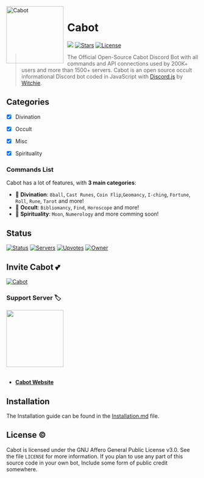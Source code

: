 <img width="150" height="150" align="left" style="float: left; margin: 0 10px 0 0;" alt="Cabot" src="https://cdn.discordapp.com/attachments/882071853458391110/980597391898054656/rediseno8.png"> 

# Cabot 

[![](https://img.shields.io/badge/discord.js-v14.7.1-blue.svg?logo=npm)](https://github.com/discordjs)
[![Stars](https://img.shields.io/github/stars/Cabot-bot/Cabot-bot.svg)](https://github.com/Cabot-bot/Cabot-bot)
[![License](https://img.shields.io/github/license/Cabot-bot/Cabot-bot.svg)](https://github.com/Cabot-bot/Cabot-bot/blob/master/LICENSE)

> The Official Open-Source Cabot Discord Bot with all commands and API connections used by 200K+ users and more than 1500+ servers.
Cabot is an open source occult informational Discord bot coded in JavaScript with [Discord.js](https://discord.js.org) by [Witchie](https://github.com/WitchieXCabot).  

## Categories 
- [x] Divination
- [x] Occult
- [x] Misc
- [x] Spirituality


### Commands List  

Cabot has a lot of features, with **3 main categories**:

*   🎱 **Divination**: `8ball`, `Cast Runes`, `Coin Flip`,`Geomancy`, `I-ching`, `Fortune`, `Roll`, `Rune`, `Tarot` and more! 
*   🔮 **Occult**: `Bibliomancy`, `Find`, `Horoscope` and more! 
*   🧿 **Spirituality**: `Moon`, `Numerology` and more comming soon! 


## Status 

[![Status](https://top.gg/api/widget/status/882064634180427847.svg)](https://top.gg/bot/882064634180427847)
[![Servers](https://top.gg/api/widget/servers/882064634180427847.svg)](https://top.gg/bot/882064634180427847)
[![Upvotes](https://top.gg/api/widget/upvotes/882064634180427847.svg)](https://top.gg/bot/882064634180427847)
[![Owner](https://top.gg/api/widget/owner/882064634180427847.svg)](https://top.gg/bot/882064634180427847)

## Invite Cabot 💕

<a href="https://top.gg/bot/882064634180427847">
    <img src="https://top.gg/api/widget/882064634180427847.svg" alt="Cabot" />
</a>


### Support Server :label:
<a href="https://discord.gg/Gjjq7MmssX"><img width="150" height="150" src="https://cdn.discordapp.com/attachments/886262202577858640/899379331451723826/9_sin_titulo_20211017142042.png"/></a>
<br><br>

* **[Cabot Website](https://cabot-bot.xyz/)**

## Installation 
The Installation guide can be found in the [Installation.md](https://github.com/Cabot-bot/Cabot-bot/blob/master/Installation.md) file. 

## License ©️
Cabot is licensed under the GNU Affero General Public License v3.0. See the file `LICENSE` for more information. If you plan to use any part of this source code in your own bot, Include some form of public credit somewhere.

<!-- markdownlint-enable -->
<!-- prettier-ignore-end -->
